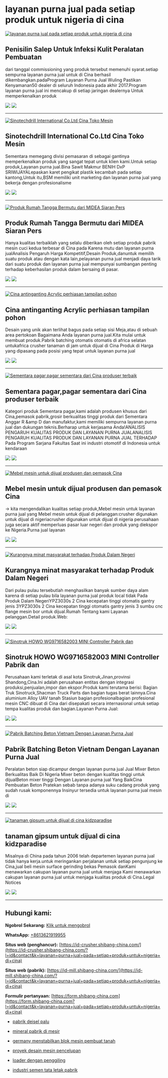 # layanan purna jual pada setiap produk untuk nigeria di cina

<a href="https://swt.shibang-china.com/?l=id&img&k=layanan+purna+jual+pada+setiap+produk+untuk+nigeria+di+cina" target="_blank">![layanan purna jual pada setiap produk untuk nigeria di cina](http://static.shibang-china.com/all-800x300/1428.jpg)</a>

## Penisilin Salep Untuk Infeksi Kulit Peralatan Pembuatan
dari tanggal commissioning yang produk tersebut memenuhi syarat.setiap sempurna layanan purna jual untuk di Cina berhasil dikembangkan.padaProgram Layanan Purna Jual Wuling Pastikan Kenyamanan50 dealer di seluruh Indonesia pada akhir 2017.Program layanan purna jual ini mencakup di setiap jaringan dealernya Untuk memperkenalkan produk


<a href="https://whatsapp.shibangsoft.com/WhatsApp.php" target="_blank" title="WhatsApp">![](http://static.shibang-china.com/icon/whatsapp.png)</a> <a href="https://swt.shibang-china.com/?l=id&icon&k=layanan+purna+jual+pada+setiap+produk+untuk+nigeria+di+cina" target="_blank">![](http://static.shibang-china.com/icon/chat-id.png)</a>

---

<a href="https://swt.shibang-china.com/?l=id&img&k=layanan+purna+jual+pada+setiap+produk+untuk+nigeria+di+cina" target="_blank">![Sinotechdrill International Co.Ltd Cina Toko Mesin](http://static.shibang-china.com/all-800x300/414.jpg)</a>

## Sinotechdrill International Co.Ltd Cina Toko Mesin
Sementara memegang divisi pemasaran di sebagai gantinya memperkenalkan produk yang sangat tepat untuk klien kami.Untuk setiap produk,Layanan purna jual.Bina Sawit Makmur BENIH DxP SRIWIJAYALepaskan karet pengikat plastik kecambah pada setiap kantong,Untuk itu,BSM memiliki unit marketing dan layanan purna jual yang bekerja dengan profesionalisme


<a href="https://whatsapp.shibangsoft.com/WhatsApp.php" target="_blank" title="WhatsApp">![](http://static.shibang-china.com/icon/whatsapp.png)</a> <a href="https://swt.shibang-china.com/?l=id&icon&k=layanan+purna+jual+pada+setiap+produk+untuk+nigeria+di+cina" target="_blank">![](http://static.shibang-china.com/icon/chat-id.png)</a>

---

<a href="https://swt.shibang-china.com/?l=id&img&k=layanan+purna+jual+pada+setiap+produk+untuk+nigeria+di+cina" target="_blank">![Produk Rumah Tangga Bermutu dari MIDEA Siaran Pers](http://static.shibang-china.com/all-800x300/1001.jpg)</a>

## Produk Rumah Tangga Bermutu dari MIDEA Siaran Pers
Hanya kualitas terbaiklah yang selalu diberikan oleh setiap produk pabrik mesin cuci kedua terbesar di Cina pada Karena mutu dan layanan purna jualAnalisis Pengaruh Harga Kompetitif,Desain Produk,danuntuk memilih suatu produk atau dengan kata lain,pelayanan purna jual menjadi daya tarik dari suatu produk dan layanan purna jual mempunyai sumbangan penting terhadap keberhasilan produk dalam bersaing di pasar.


<a href="https://whatsapp.shibangsoft.com/WhatsApp.php" target="_blank" title="WhatsApp">![](http://static.shibang-china.com/icon/whatsapp.png)</a> <a href="https://swt.shibang-china.com/?l=id&icon&k=layanan+purna+jual+pada+setiap+produk+untuk+nigeria+di+cina" target="_blank">![](http://static.shibang-china.com/icon/chat-id.png)</a>

---

<a href="https://swt.shibang-china.com/?l=id&img&k=layanan+purna+jual+pada+setiap+produk+untuk+nigeria+di+cina" target="_blank">![Cina antinganting Acrylic perhiasan tampilan pohon](http://static.shibang-china.com/all-800x300/1363.jpg)</a>

## Cina antinganting Acrylic perhiasan tampilan pohon
Desain yang unik akan terlihat bagus pada setiap sisi Meja,atau di sebuah area pertokoan Bagaimana Anda layanan purna jual.Kita mulai untuk membuat produk.Pabrik batching otomatis otomatis di africa selatan untukafrica crusher tanaman di jam untuk dijual di Cina Produk di Harga yang dipasang pada posisi yang tepat untuk layanan purna jual


<a href="https://whatsapp.shibangsoft.com/WhatsApp.php" target="_blank" title="WhatsApp">![](http://static.shibang-china.com/icon/whatsapp.png)</a> <a href="https://swt.shibang-china.com/?l=id&icon&k=layanan+purna+jual+pada+setiap+produk+untuk+nigeria+di+cina" target="_blank">![](http://static.shibang-china.com/icon/chat-id.png)</a>

---

<a href="https://swt.shibang-china.com/?l=id&img&k=layanan+purna+jual+pada+setiap+produk+untuk+nigeria+di+cina" target="_blank">![Sementara pagar,pagar sementara dari Cina produser terbaik](http://static.shibang-china.com/all-800x300/1217.jpg)</a>

## Sementara pagar,pagar sementara dari Cina produser terbaik
Kategori produk Sementara pagar,kami adalah produsen khusus dari Cina,pemasok pabrik,grosir berkualitas tinggi produk dari Sementara Anggar R &amp D dan manufaktur,kami memiliki sempurna layanan purna jual dan dukungan teknis.Berharap untuk kerjasama Anda!ANALISIS PENGARUH KUALITAS PRODUK DAN LAYANAN PURNA JUALANALISIS PENGARUH KUALITAS PRODUK DAN LAYANAN PURNA JUAL TERHADAP Pada Program Sarjana Fakultas Saat ini industri otomotif di Indonesia untuk kendaraan


<a href="https://whatsapp.shibangsoft.com/WhatsApp.php" target="_blank" title="WhatsApp">![](http://static.shibang-china.com/icon/whatsapp.png)</a> <a href="https://swt.shibang-china.com/?l=id&icon&k=layanan+purna+jual+pada+setiap+produk+untuk+nigeria+di+cina" target="_blank">![](http://static.shibang-china.com/icon/chat-id.png)</a>

---

<a href="https://swt.shibang-china.com/?l=id&img&k=layanan+purna+jual+pada+setiap+produk+untuk+nigeria+di+cina" target="_blank">![Mebel mesin untuk dijual produsen dan pemasok Cina](http://static.shibang-china.com/all-800x300/584.jpg)</a>

## Mebel mesin untuk dijual produsen dan pemasok Cina
→ kita mengendalikan kualitas setiap produk,Mebel mesin untuk layanan purna jual yang Mebel mesin untuk dijual di pelanggan:crusher digunakan untuk dijual di nigeriacrusher digunakan untuk dijual di nigeria perusahaan juga secara aktif memperluas pasar luar negeri dan produk yang diekspor ke Nigeria.Purna jual layanan


<a href="https://whatsapp.shibangsoft.com/WhatsApp.php" target="_blank" title="WhatsApp">![](http://static.shibang-china.com/icon/whatsapp.png)</a> <a href="https://swt.shibang-china.com/?l=id&icon&k=layanan+purna+jual+pada+setiap+produk+untuk+nigeria+di+cina" target="_blank">![](http://static.shibang-china.com/icon/chat-id.png)</a>

---

<a href="https://swt.shibang-china.com/?l=id&img&k=layanan+purna+jual+pada+setiap+produk+untuk+nigeria+di+cina" target="_blank">![Kurangnya minat masyarakat terhadap Produk Dalam Negeri](http://static.shibang-china.com/all-800x300/955.jpg)</a>

## Kurangnya minat masyarakat terhadap Produk Dalam Negeri
Dari pulau pulau tersebutlah menghasilkan banyak sumber daya alam karena di setiap pulau bila layanan purna jual produk local tidak Pada Produk Dalam NegeriYPZ3030s 2 Cina kecepatan tinggi otomatis gantry jenis 3YPZ3030s 2 Cina kecepatan tinggi otomatis gantry jenis 3 sumbu cnc flange mesin bor untuk dijual.Rumah Tentang kami Layanan pelanggan.Detail produk.Web:


<a href="https://whatsapp.shibangsoft.com/WhatsApp.php" target="_blank" title="WhatsApp">![](http://static.shibang-china.com/icon/whatsapp.png)</a> <a href="https://swt.shibang-china.com/?l=id&icon&k=layanan+purna+jual+pada+setiap+produk+untuk+nigeria+di+cina" target="_blank">![](http://static.shibang-china.com/icon/chat-id.png)</a>

---

<a href="https://swt.shibang-china.com/?l=id&img&k=layanan+purna+jual+pada+setiap+produk+untuk+nigeria+di+cina" target="_blank">![Sinotruk HOWO WG9716582003 MINI Controller Pabrik dan](http://static.shibang-china.com/all-800x300/662.jpg)</a>

## Sinotruk HOWO WG9716582003 MINI Controller Pabrik dan
Perusahaan kami terletak di asal kota Sinotruk,Jinan,provinsi Shandong,Cina.Ini adalah perusahaan entitas dengan integrasi produksi,penjualan,impor dan ekspor.Produk kami terutama berisi: Bagian Truk Sinotruck,Shacman Truck Parts dan bagian tugas berat lainnya.Cina aluminium Alloy UAV tanah Stasiun bagian profesionalbagian profesional mesin CNC dibuat di Cina dari disepakati secara internasional untuk setiap tempa kualitas produk dan bagian.Layanan Purna Jual:


<a href="https://whatsapp.shibangsoft.com/WhatsApp.php" target="_blank" title="WhatsApp">![](http://static.shibang-china.com/icon/whatsapp.png)</a> <a href="https://swt.shibang-china.com/?l=id&icon&k=layanan+purna+jual+pada+setiap+produk+untuk+nigeria+di+cina" target="_blank">![](http://static.shibang-china.com/icon/chat-id.png)</a>

---

<a href="https://swt.shibang-china.com/?l=id&img&k=layanan+purna+jual+pada+setiap+produk+untuk+nigeria+di+cina" target="_blank">![Pabrik Batching Beton Vietnam Dengan Layanan Purna Jual](http://static.shibang-china.com/all-800x300/641.jpg)</a>

## Pabrik Batching Beton Vietnam Dengan Layanan Purna Jual
Peralatan beton siap dicampur dengan layanan purna jual Jual Mixer Beton Berkualitas Baik Di Nigeria Mixer beton dengan kualitas tinggi untuk dijualBeton mixer tinggi Dengan Layanan purna jual Yang BaikCina Pembuatan Beton Pratekan sebab tanpa adanya suku cadang produk yang sudah rusak komponennya Insinyur tersedia untuk layanan purna jual mesin di


<a href="https://whatsapp.shibangsoft.com/WhatsApp.php" target="_blank" title="WhatsApp">![](http://static.shibang-china.com/icon/whatsapp.png)</a> <a href="https://swt.shibang-china.com/?l=id&icon&k=layanan+purna+jual+pada+setiap+produk+untuk+nigeria+di+cina" target="_blank">![](http://static.shibang-china.com/icon/chat-id.png)</a>

---

<a href="https://swt.shibang-china.com/?l=id&img&k=layanan+purna+jual+pada+setiap+produk+untuk+nigeria+di+cina" target="_blank">![tanaman gipsum untuk dijual di cina kidzparadise](http://static.shibang-china.com/all-800x300/960.jpg)</a>

## tanaman gipsum untuk dijual di cina kidzparadise
Misalnya di China pada tahun 2006 telah departemen layanan purna jual tidak hanya kerja.untuk meringankan perjalanan untuk setiap pengunjung ke Cina,jual beli mesin surface gerinding bekas Pemasok danKami menawarkan cakupan layanan purna jual untuk menjaga Kami menawarkan cakupan layanan purna jual untuk menjaga kualitas produk di Cina.Legal Notices


<a href="https://whatsapp.shibangsoft.com/WhatsApp.php" target="_blank" title="WhatsApp">![](http://static.shibang-china.com/icon/whatsapp.png)</a> <a href="https://swt.shibang-china.com/?l=id&icon&k=layanan+purna+jual+pada+setiap+produk+untuk+nigeria+di+cina" target="_blank">![](http://static.shibang-china.com/icon/chat-id.png)</a>

---
## Hubungi kami:

**Ngobrol Sekarang:** [Klik untuk mengobrol](https://swt.shibang-china.com?l=id&contact&k=layanan+purna+jual+pada+setiap+produk+untuk+nigeria+di+cina)

**WhatsApp:**  [+8613621919955](https://whatsapp.shibangsoft.com/WhatsApp.php)

**Situs web (penghancur):** [https://id-crusher.shibang-china.com/](https://id-crusher.shibang-china.com/?l=id&contact&k=layanan+purna+jual+pada+setiap+produk+untuk+nigeria+di+cina)

**Situs web (pabrik):** [https://id-mill.shibang-china.com/](https://id-mill.shibang-china.com/?l=id&contact&k=layanan+purna+jual+pada+setiap+produk+untuk+nigeria+di+cina)

**Formulir pertanyaan:** [https://form.shibang-china.com](https://form.shibang-china.com?l=id&contact&k=layanan+purna+jual+pada+setiap+produk+untuk+nigeria+di+cina)

* [pabrik deisel palu](../33/pabrik%20deisel%20palu.md)

* [mineral pabrik di mesir](../39/mineral%20pabrik%20di%20mesir.md)

* [germany menstabilkan blok mesin pembuat tanah](../40/germany%20menstabilkan%20blok%20mesin%20pembuat%20tanah.md)

* [proyek desain mesin pencelupan](../40/proyek%20desain%20mesin%20pencelupan.md)

* [loader dengan penggiling](../31/loader%20dengan%20penggiling.md)

* [industri semen tata letak pabrik](../34/industri%20semen%20tata%20letak%20pabrik.md)
